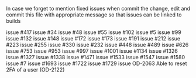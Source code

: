 In case we forget to mention fixed issues when commit the change, edit and commit this file with appropriate message so that issues can be linked to builds

issue #417 
issue #34
issue #48 
issue #55 
issue #102 
issue #5 
issue #99 
issue #132 
issue #148 
issue #172
issue #173
issue #191 
issue #212 
issue #223 
issue #255
issue #330
issue #232 
issue #448
issue #489
issue #626
issue #753 
issue #953 
issue #997 
issue #1001 
issue #1134 
issue #1326
issue #1327 
issue #1338 
issue #1471
issue #1533 
issue #1547 
issue #1580
issue #7
issue #1693
issue #1722
issue #1729 
issue OD-2063 
Able to reset 2FA of a user (OD-2122)